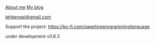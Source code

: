 [About me](about.md)
[My blog](blog.md)

tehkensei@gmail.com


Support the project: <a> https://ko-fi.com/sapphireprogramminglanguage </a>

under development v0.6.3


